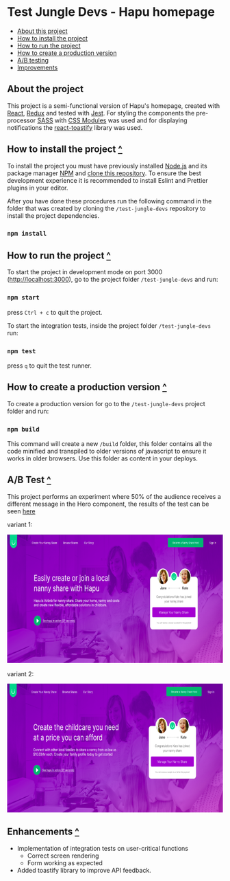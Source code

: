 # Test Jungle Devs - Hapu homepage <a name="list"/>

-   [About this project](#about)
-   [How to install the project](#installation)
-   [How to run the project](#exec)
-   [How to create a production version](#build)
-   [A/B testing](#a/b)
-   [Improvements](#improvements)

## About the project <a name="about"/>

This project is a semi-functional version of Hapu's homepage, created with [React](https://github.com/facebook/create-react-app), [Redux](https://redux-toolkit.js.org/introduction/getting-started) and tested with [Jest](https://jestjs.io/pt-BR/docs/tutorial-react). For styling the components the pre-processor [SASS](https://sass-lang.com/) with [CSS Modules](https://github.com/css-modules/css-modules) was used and for displaying notifications the [react-toastify](https://www.npmjs.com/package/react-toastify) library was used.

<!-- toc -->

## How to install the project <a name="instalation"/> [^](#instalation)

To install the project you must have previously installed [Node.js](https://nodejs.org/en/) and its package manager [NPM](https://nodejs.org/en/) and [clone this repository](https://www.atlassian.com/br/git/tutorials/setting-up-a-repository/git-clone). To ensure the best development experience it is recommended to install Eslint and Prettier plugins in your editor.

After you have done these procedures run the following command in the folder that was created by cloning the `/test-jungle-devs` repository to install the project dependencies.

### `npm install`

## How to run the project <a name="exec"/> [^](#exec)

To start the project in development mode on port 3000 ([http://localhost:3000](http://localhost:3000)), go to the project folder `/test-jungle-devs` and run:

### `npm start`

press `Ctrl + c` to quit the project.

To start the integration tests, inside the project folder `/test-jungle-devs` run:

### `npm test`

press `q` to quit the test runner.

## How to create a production version <a name="build"/> [^](#build)

To create a production version for go to the `/test-jungle-devs` project folder and run:

### `npm build`

This command will create a new `/build` folder, this folder contains all the code minified and transpiled to older versions of javascript to ensure it works in older browsers. Use this folder as content in your deploys.

## A/B Test <a name="a/b"/> [^](#a/b)

This project performs an experiment where 50% of the audience receives a different message in the Hero component,
the results of the test can be seen [here](https://app.optimizely.com/l/nRjsaTIcRgeWj4ePDxzNLg)

<p align="center">
    <p> variant 1:</p>
    <img src="./src/assets/readme/heroVariant1.png" width="600" height="300" alt="all-list-usage"/>
</p>
<p align="center">
    <p> variant 2:</p>
    <img src="./src/assets/readme/heroVariant2.png" width="600" height="300" alt="todo-list-usage"/>
</p>

## Enhancements <a name="enhancements"/> [^](#list)

-   Implementation of integration tests on user-critical functions
    -   Correct screen rendering
    -   Form working as expected
-   Added toastify library to improve API feedback.
